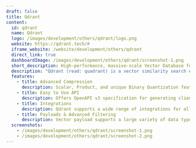 ```yaml
---
draft: false
title: Qdrant
content:
  id: qdrant
  name: Qdrant
  logo: /images/development/others/qdrant/logo.png
  website: https://qdrant.tech/#
  iframe_website: /website/development/others/qdrant
  direct_link: true
  dashboardImage: /images/development/others/qdrant/screenshot-1.png
  short_description: High-performance, massive-scale Vector Database for the next generation of AI.
  description: "Qdrant (read: quadrant) is a vector similarity search engine and vector database. It provides a production-ready service with a convenient API to store, search, and manage points—vectors with an additional payload Qdrant is tailored to extended filtering support. It makes it useful for all sorts of neural network or semantic-based matching, faceted search, and other applications.  Qdrant is written in Rust 🦀, which makes it fast and reliable even under high load. See benchmarks.  With Qdrant, embeddings or neural network encoders can be turned into full-fledged applications for matching, searching, recommending, and much more!"
  features:
    - title: Advanced Compression
      description: Scalar, Product, and unique Binary Quantization feature significantly reduce memory usage and improve search performance (40x) for high-dimensional vectors.
    - title: Easy to Use API
      description: Offers OpenAPI v3 specification for generating client libraries in almost any programming language.
    - title: Integrations
      description: Qdrant supports a wide range of integrations for all leading embeddings and frameworks.
    - title: Payloads & Advanced Filtering
      description: Vector payload supports a large variety of data types and query conditions, including string matching, numerical ranges, geo-locations, and more.
  screenshots:
    - /images/development/others/qdrant/screenshot-1.png
    - /images/development/others/qdrant/screenshot-2.png
---
```

